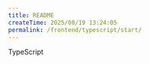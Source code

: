 ```yaml
---
title: README
createTime: 2025/08/19 13:24:05
permalink: /frontend/typescript/start/
---
```


TypeScript
